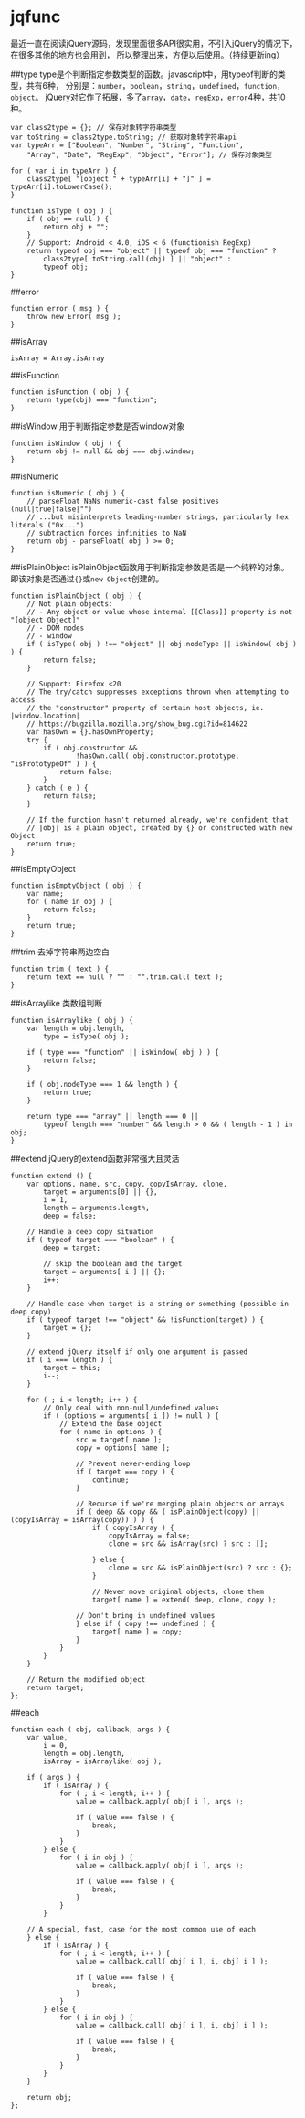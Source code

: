 # jqfunc
最近一直在阅读jQuery源码，发现里面很多API很实用，不引入jQuery的情况下，在很多其他的地方也会用到，
所以整理出来，方便以后使用。（持续更新ing）

##type
type是个判断指定参数类型的函数。javascript中，用typeof判断的类型，共有6种，
分别是：`number`，`boolean`，`string`，`undefined`，`function`，`object`。
jQuery对它作了拓展，多了`array`，`date`，`regExp`，`error`4种，共10种。

	var class2type = {}; // 保存对象转字符串类型
	var toString = class2type.toString; // 获取对象转字符串api
	var typeArr = ["Boolean", "Number", "String", "Function", 
		"Array", "Date", "RegExp", "Object", "Error"]; // 保存对象类型

	for ( var i in typeArr ) {
		class2type[ "[object " + typeArr[i] + "]" ] = typeArr[i].toLowerCase();
	}

	function isType ( obj ) {
		if ( obj == null ) {
			return obj + "";
		}
		// Support: Android < 4.0, iOS < 6 (functionish RegExp)
		return typeof obj === "object" || typeof obj === "function" ?
			class2type[ toString.call(obj) ] || "object" : 
			typeof obj;
	}

##error

	function error ( msg ) {
		throw new Error( msg );
	}

##isArray

	isArray = Array.isArray

##isFunction

	function isFunction ( obj ) {
		return type(obj) === "function";
	}

##isWindow
用于判断指定参数是否window对象

	function isWindow ( obj ) {
		return obj != null && obj === obj.window;
	}

##isNumeric

	function isNumeric ( obj ) {
		// parseFloat NaNs numeric-cast false positives (null|true|false|"")
		// ...but misinterprets leading-number strings, particularly hex literals ("0x...")
		// subtraction forces infinities to NaN
		return obj - parseFloat( obj ) >= 0;
	}

##isPlainObject
isPlainObject函数用于判断指定参数是否是一个纯粹的对象。
即该对象是否通过`{}`或`new Object`创建的。

	function isPlainObject ( obj ) {
		// Not plain objects:
		// - Any object or value whose internal [[Class]] property is not "[object Object]"
		// - DOM nodes
		// - window
		if ( isType( obj ) !== "object" || obj.nodeType || isWindow( obj ) ) {
			return false;
		}

		// Support: Firefox <20
		// The try/catch suppresses exceptions thrown when attempting to access
		// the "constructor" property of certain host objects, ie. |window.location|
		// https://bugzilla.mozilla.org/show_bug.cgi?id=814622
		var hasOwn = {}.hasOwnProperty;
		try {
			if ( obj.constructor &&
					!hasOwn.call( obj.constructor.prototype, "isPrototypeOf" ) ) {
				return false;
			}
		} catch ( e ) {
			return false;
		}

		// If the function hasn't returned already, we're confident that
		// |obj| is a plain object, created by {} or constructed with new Object
		return true;
	}

##isEmptyObject

	function isEmptyObject ( obj ) {
		var name;
		for ( name in obj ) {
			return false;
		}
		return true;
	}

##trim
去掉字符串两边空白

	function trim ( text ) {
		return text == null ? "" : "".trim.call( text );
	}

##isArraylike
类数组判断

	function isArraylike ( obj ) {
		var length = obj.length,
			type = isType( obj );

		if ( type === "function" || isWindow( obj ) ) {
			return false;
		}

		if ( obj.nodeType === 1 && length ) {
			return true;
		}

		return type === "array" || length === 0 ||
			typeof length === "number" && length > 0 && ( length - 1 ) in obj;
	}

##extend
jQuery的extend函数非常强大且灵活

	function extend () {
		var options, name, src, copy, copyIsArray, clone,
			target = arguments[0] || {},
			i = 1,
			length = arguments.length,
			deep = false;

		// Handle a deep copy situation
		if ( typeof target === "boolean" ) {
			deep = target;

			// skip the boolean and the target
			target = arguments[ i ] || {};
			i++;
		}

		// Handle case when target is a string or something (possible in deep copy)
		if ( typeof target !== "object" && !isFunction(target) ) {
			target = {};
		}

		// extend jQuery itself if only one argument is passed
		if ( i === length ) {
			target = this;
			i--;
		}

		for ( ; i < length; i++ ) {
			// Only deal with non-null/undefined values
			if ( (options = arguments[ i ]) != null ) {
				// Extend the base object
				for ( name in options ) {
					src = target[ name ];
					copy = options[ name ];

					// Prevent never-ending loop
					if ( target === copy ) {
						continue;
					}

					// Recurse if we're merging plain objects or arrays
					if ( deep && copy && ( isPlainObject(copy) || (copyIsArray = isArray(copy)) ) ) {
						if ( copyIsArray ) {
							copyIsArray = false;
							clone = src && isArray(src) ? src : [];

						} else {
							clone = src && isPlainObject(src) ? src : {};
						}

						// Never move original objects, clone them
						target[ name ] = extend( deep, clone, copy );

					// Don't bring in undefined values
					} else if ( copy !== undefined ) {
						target[ name ] = copy;
					}
				}
			}
		}

		// Return the modified object
		return target;
	};

##each
	
	function each ( obj, callback, args ) {
		var value,
			i = 0,
			length = obj.length,
			isArray = isArraylike( obj );

		if ( args ) {
			if ( isArray ) {
				for ( ; i < length; i++ ) {
					value = callback.apply( obj[ i ], args );

					if ( value === false ) {
						break;
					}
				}
			} else {
				for ( i in obj ) {
					value = callback.apply( obj[ i ], args );

					if ( value === false ) {
						break;
					}
				}
			}

		// A special, fast, case for the most common use of each
		} else {
			if ( isArray ) {
				for ( ; i < length; i++ ) {
					value = callback.call( obj[ i ], i, obj[ i ] );

					if ( value === false ) {
						break;
					}
				}
			} else {
				for ( i in obj ) {
					value = callback.call( obj[ i ], i, obj[ i ] );

					if ( value === false ) {
						break;
					}
				}
			}
		}

		return obj;
	};